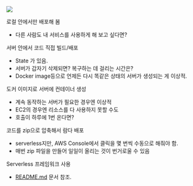 [![](https://mermaid.ink/img/pako:eNpNUc1Kw0AQfpVlzrFmt0mb5uzVU2-SSzBbDTRNSVNRS8GfCAUDKjYomopCpQgFqxRRqk-0k3dwm9LqnnZnvr-Z7cC273AwoelyYjWIPBaIpxRnY4JJD28uMUrFKCZiMskuxlkyJWIaWUBMQrUlfg55j_7wBH_64joVz98ER8f4eEXEVywL6wuRnF1UV24XEc6GBAdT8fqJoyPpThaKUk1K3WZn8bwZ9QieDjB6y_mMLvlVHuzxoM5bLZL1I_HYw4cI7-PsWE5wMsa7l0Vatkq7CnfoNjH9zv2SBD8SOd08vXiIxfmQ_AvLQAGPB57tOnJVnbmSBeEu97gFprw6vGa366EFXQm026FfPWhsgxkGba5Au-nYId9w7Z3A9sCs2fWWrHLHDf1gc7H8_A8UaNqNLd_3lkT5BLMD-2CuaWWjYFRUtWTQUlljmlpU4ABMSvWCVqGMFTVaYlTTWVeBw1yCFkoVnTGtTHVDL6tF1ej-AsDn02o?type=png)](https://mermaid.live/edit#pako:eNpNUc1Kw0AQfpVlzrFmt0mb5uzVU2-SSzBbDTRNSVNRS8GfCAUDKjYomopCpQgFqxRRqk-0k3dwm9LqnnZnvr-Z7cC273AwoelyYjWIPBaIpxRnY4JJD28uMUrFKCZiMskuxlkyJWIaWUBMQrUlfg55j_7wBH_64joVz98ER8f4eEXEVywL6wuRnF1UV24XEc6GBAdT8fqJoyPpThaKUk1K3WZn8bwZ9QieDjB6y_mMLvlVHuzxoM5bLZL1I_HYw4cI7-PsWE5wMsa7l0Vatkq7CnfoNjH9zv2SBD8SOd08vXiIxfmQ_AvLQAGPB57tOnJVnbmSBeEu97gFprw6vGa366EFXQm026FfPWhsgxkGba5Au-nYId9w7Z3A9sCs2fWWrHLHDf1gc7H8_A8UaNqNLd_3lkT5BLMD-2CuaWWjYFRUtWTQUlljmlpU4ABMSvWCVqGMFTVaYlTTWVeBw1yCFkoVnTGtTHVDL6tF1ej-AsDn02o)

로컬 안에서만 배포해 봄
- 다른 사람도 내 서비스를 사용하게 해 보고 싶다면?

서버 안에서 코드 직접 빌드/배포
- State 가 있음.
- 서버가 갑자기 삭제되면? 복구하는 데 걸리는 시간은?
- Docker image등으로 언제든 다시 똑같은 상태의 서버가 생성되는 게 이상적.

도커 이미지로 서버에 컨테이너 생성
- 계속 동작하는 서버가 필요한 경우엔 이상적
- EC2의 경우엔 리소스를 다 사용하지 못할 수도
- 호출이 하루에 1번 온다면?

코드를 zip으로 압축해서 람다 배포
- serverless지만, AWS Console에서 클릭을 몇 번씩 수동으로 해줘야 함.
- 매번 zip 파일을 만들어 일일이 올리는 것이 번거로울 수 있음

Serverless 프레임워크 사용
- [README.md](../README.md) 문서 참조.